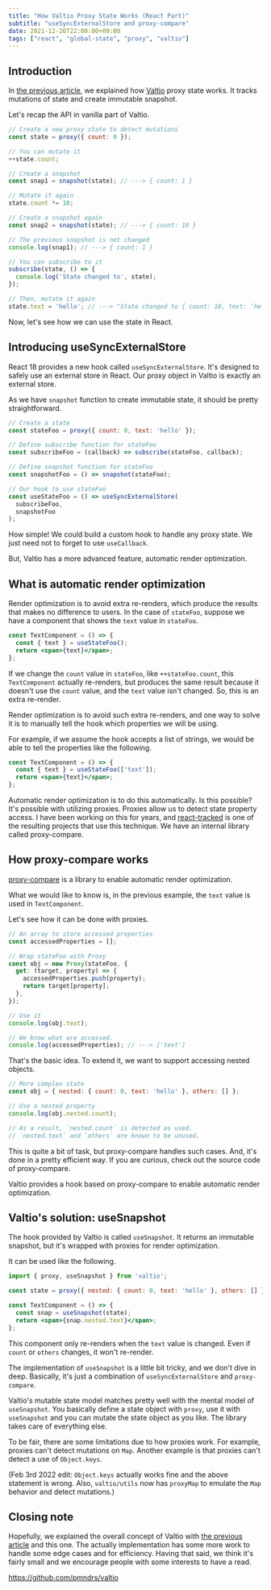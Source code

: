```yaml
---
title: "How Valtio Proxy State Works (React Part)"
subtitle: "useSyncExternalStore and proxy-compare"
date: 2021-12-26T22:00:00+09:00
tags: ["react", "global-state", "proxy", "valtio"]
---
```


## Introduction

In [the previous article](https://blog.axlight.com/posts/how-valtio-proxy-state-works-vanilla-part/),
we explained how [Valtio](http://github.com/pmndrs/valtio)
proxy state works.
It tracks mutations of state and create immutable snapshot.

Let's recap the API in vanilla part of Valtio.

```js
// Create a new proxy state to detect mutations
const state = proxy({ count: 0 });

// You can mutate it
++state.count;

// Create a snapshot
const snap1 = snapshot(state); // ---> { count: 1 }

// Mutate it again
state.count *= 10;

// Create a snapshot again
const snap2 = snapshot(state); // ---> { count: 10 }

// The previous snapshot is not changed
console.log(snap1); // ---> { count: 1 }

// You can subscribe to it
subscribe(state, () => {
  console.log('State changed to', state);
});

// Then, mutate it again
state.text = 'hello'; // ---> "State changed to { count: 10, text: 'hello' }"
```

Now, let's see how we can use the state in React.

## Introducing useSyncExternalStore

React 18 provides a new hook called `useSyncExternalStore`.
It's designed to safely use an external store in React.
Our proxy object in Valtio is exactly an external store.

As we have `snapshot` function to create immutable state,
it should be pretty straightforward.

```js
// Create a state
const stateFoo = proxy({ count: 0, text: 'hello' });

// Define subscribe function for stateFoo
const subscribeFoo = (callback) => subscribe(stateFoo, callback);

// Define snapshot function for stateFoo
const snapshotFoo = () => snapshot(stateFoo);

// Our hook to use stateFoo
const useStateFoo = () => useSyncExternalStore(
  subscribeFoo,
  snapshotFoo
);
```

How simple! We could build a custom hook to handle any proxy state.
We just need not to forget to use `useCallback`.

But, Valtio has a more advanced feature,
automatic render optimization.

## What is automatic render optimization

Render optimization is to avoid extra re-renders,
which produce the results that makes no difference to users.
In the case of `stateFoo`, suppose we have a component that shows
the `text` value in `stateFoo`.

```jsx
const TextComponent = () => {
  const { text } = useStateFoo();
  return <span>{text}</span>;
};
```

If we change the `count` value in `stateFoo`, like `++stateFoo.count`,
this `TextComponent` actually re-renders,
but produces the same result because it doesn't use
the `count` value, and the `text` value isn't changed.
So, this is an extra re-render.

Render optimization is to avoid such extra re-renders,
and one way to solve it is to manually tell the hook
which properties we will be using.

For example, if we assume the hook accepts a list of strings,
we would be able to tell the properties like the following.

```jsx
const TextComponent = () => {
  const { text } = useStateFoo(['text']);
  return <span>{text}</span>;
};
```

Automatic render optimization is to do this automatically.
Is this possible?
It's possible with utilizing proxies.
Proxies allow us to detect state property access.
I have been working on this for years, and
[react-tracked](https://react-tracked.js.org)
is one of the resulting projects that use this technique.
We have an internal library called proxy-compare.

## How proxy-compare works

[proxy-compare](https://github.com/dai-shi/proxy-compare)
is a library to enable automatic render optimization.

What we would like to know is, in the previous example,
the `text` value is used in `TextComponent`.

Let's see how it can be done with proxies.

```js
// An array to store accessed properties
const accessedProperties = [];

// Wrap stateFoo with Proxy
const obj = new Proxy(stateFoo, {
  get: (target, property) => {
    accessedProperties.push(property);
    return target[property];
  },
});

// Use it
console.log(obj.text);

// We know what are accessed.
console.log(accessedProperties); // ---> ['text']
```

That's the basic idea.
To extend it, we want to support accessing nested objects.

```js
// More complex state
const obj = { nested: { count: 0, text: 'hello' }, others: [] };

// Use a nested property
console.log(obj.nested.count);

// As a result, `nested.count` is detected as used.
// `nested.text` and `others` are known to be unused.
```

This is quite a bit of task, but proxy-compare handles such cases.
And, it's done in a pretty efficient way.
If you are curious, check out the source code of proxy-compare.

Valtio provides a hook based on proxy-compare
to enable automatic render optimization.

## Valtio's solution: useSnapshot

The hook provided by Valtio is called `useSnapshot`.
It returns an immutable snapshot, but it's wrapped with
proxies for render optimization.

It can be used like the following.

```jsx
import { proxy, useSnapshot } from 'valtio';

const state = proxy({ nested: { count: 0, text: 'hello' }, others: [] });

const TextComponent = () => {
  const snap = useSnapshot(state);
  return <span>{snap.nested.text}</span>;
};
```

This component only re-renders when the `text` value is changed.
Even if `count` or `others` changes, it won't re-render.

The implementation of `useSnapshot` is a little bit tricky,
and we don't dive in deep.
Basically, it's just a combination of `useSyncExternalStore`
and `proxy-compare`.

Valtio's mutable state model matches pretty well with
the mental model of `useSnapshot`.
You basically define a state object with `proxy`,
use it with `useSnapshot` and you can mutate
the state object as you like.
The library takes care of everything else.

To be fair, there are some limitations due to how proxies work.
For example, proxies can't detect mutations on `Map`.
Another example is that proxies can't detect a use of `Object.keys`.

(Feb 3rd 2022 edit: `Object.keys` actually works fine and the above statement is wrong. Also, `valtio/utils` now has `proxyMap` to emulate the `Map` behavior and detect mutations.)

## Closing note

Hopefully, we explained the overall concept of Valtio
with [the previous article](https://blog.axlight.com/posts/how-valtio-proxy-state-works-vanilla-part/) and this one.
The actually implementation has some more work
to handle some edge cases and for efficiency.
Having that said, we think it's fairly small
and we encourage people with some interests to have a read.

<https://github.com/pmndrs/valtio>
